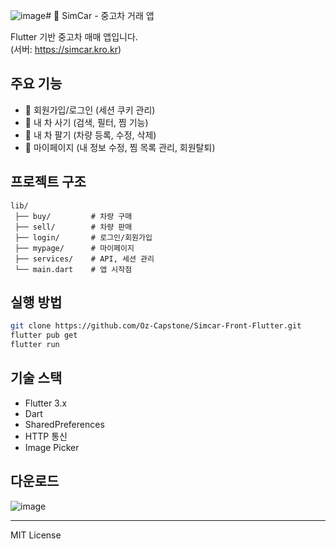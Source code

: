 ![image](https://github.com/user-attachments/assets/3436dc40-9a9e-4379-a6bd-6fe42356e2b8)# 🚗 SimCar - 중고차 거래 앱

Flutter 기반 중고차 매매 앱입니다.  
(서버: https://simcar.kro.kr)

## 주요 기능
- 🔑 회원가입/로그인 (세션 쿠키 관리)
- 🛒 내 차 사기 (검색, 필터, 찜 기능)
- 🚙 내 차 팔기 (차량 등록, 수정, 삭제)
- 🧑 마이페이지 (내 정보 수정, 찜 목록 관리, 회원탈퇴)

## 프로젝트 구조
```
lib/
 ├── buy/         # 차량 구매
 ├── sell/        # 차량 판매
 ├── login/       # 로그인/회원가입
 ├── mypage/      # 마이페이지
 ├── services/    # API, 세션 관리
 └── main.dart    # 앱 시작점
```

## 실행 방법
```bash
git clone https://github.com/Oz-Capstone/Simcar-Front-Flutter.git
flutter pub get
flutter run
```

## 기술 스택
- Flutter 3.x
- Dart
- SharedPreferences
- HTTP 통신
- Image Picker

## 다운로드
![image](https://github.com/user-attachments/assets/94e5e708-f260-4c2e-8d69-628d27df2222)

---

MIT License
